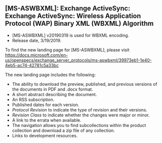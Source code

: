 ## [MS-ASWBXML]: Exchange ActiveSync: Exchange ActiveSync: Wireless Application Protocol (WAP) Binary XML (WBXML) Algorithm
- [MS-ASWBXML] v20190319 is used for WBXML encoding.
- Release date, 3/19/2019.

To find the new landing page for [MS-ASWBXML], please visit https://docs.microsoft.com/en-us/openspecs/exchange_server_protocols/ms-aswbxml/39973eb1-1e40-4eb5-ac74-42781c5a33bc

The new landing page includes the following:
- The ability to download the preview, published, and previous versions of the documents in PDF and .docx format.
- A short abstract describing the document.
- An RSS subscription.
- Published dates for each version.
- *Protocol Revision* to indicate the type of revision and their versions.
- *Revision Class* to indicate whether the changes were major or minor.
- A link to the errata when available.
- The navigation allows you to find subcollections within the product collection and download a zip file of any collection.
- Links to development resources.